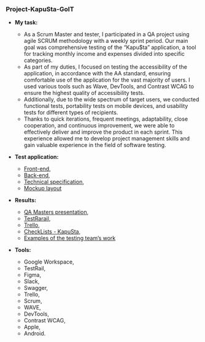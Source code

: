 ### Project-KapuSta-GoIT

- __My task:__
  * As a Scrum Master and tester, I participated in a QA project using agile SCRUM methodology with a weekly sprint period. Our main goal was comprehensive testing of the “Kapu$ta” application, a tool for tracking monthly income and expenses divided into specific categories.
  * As part of my duties, I focused on testing the accessibility of the application, in accordance with the AA standard, ensuring comfortable use of the application for the vast majority of users. I used various tools such as Wave, DevTools, and Contrast WCAG to ensure the highest quality of accessibility tests.
  * Additionally, due to the wide spectrum of target users, we conducted functional tests, portability tests on mobile devices, and usability tests for different types of recipients.
  * Thanks to quick iterations, frequent meetings, adaptability, close cooperation, and continuous improvement, we were able to effectively deliver and improve the product in each sprint. This experience allowed me to develop project management skills and gain valuable experience in the field of software testing.

- __Test application:__
  * [Front-end](https://kapusta-qa.netlify.app/),
  * [Back-end](https://kapusta-backend.goit.global/api-docs),
  * [Technical specification](https://docs.google.com/spreadsheets/d/1j3nC29-nSkKr_9mqt3N4pbL87KA_ORViyk1PanH_ViE/edit),
  * [Mockup layout]( https://www.figma.com/file/H72zaArIJmKalzaOmELqfN/Kapusta?type=design&node-id=0-1&mode=design&t=HPwYHpLgGSwbJQPi-0)

- __Results:__
  * [QA Masters presentation](https://docs.google.com/presentation/d/16sRoB_y53Ro0GUP3pArM7uboJG-8jkkW/edit?usp=sharing&ouid=104530425319142659268&rtpof=true&sd=true),
  * [TestRarail](https://drive.google.com/drive/folders/160a6L9wXAda0q8eKFGDVUgnFMGx088h0?usp=sharing),
  * [Trello](https://drive.google.com/drive/folders/1HFHIhUB60U67yMYvAc0VYJhQETMeJeoi?usp=sharing),
  * [CheckLists - KapuSta](https://docs.google.com/spreadsheets/d/10ompJljuwhaR8DEXZ7jkiC_pLHJVBo6IGFye8Q6nhGo/edit#gid=0),
  * [Examples of the testing team’s work](https://drive.google.com/drive/folders/1kAv8WWI-e7J7mlUHiKcm9YLyZNrtxP8Y?usp=sharing)

- __Tools:__
  * Google Workspace,
  * TestRail,
  * Figma,
  * Slack,
  * Swagger,
  * Trello,
  * Scrum,
  * WAVE,
  * DevTools,
  * Contrast WCAG,
  * Apple,
  * Android.
